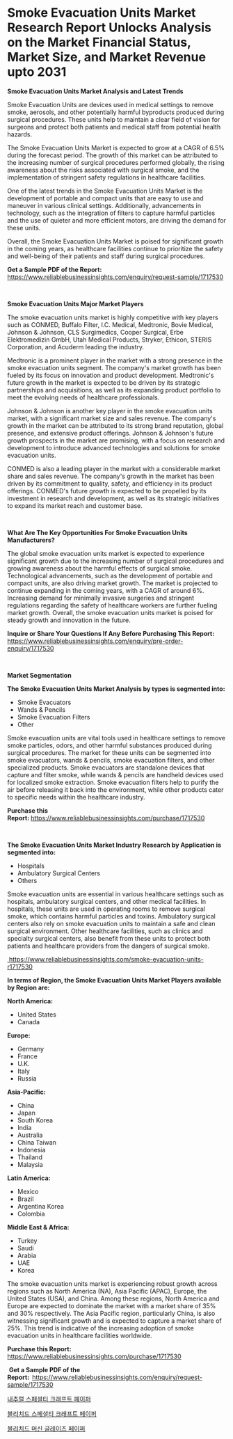 <p><h1>Smoke Evacuation Units Market Research Report Unlocks Analysis on the Market Financial Status, Market Size, and Market Revenue upto 2031</h1></p><p><strong>Smoke Evacuation Units Market Analysis and Latest Trends</strong></p>
<p><p>Smoke Evacuation Units are devices used in medical settings to remove smoke, aerosols, and other potentially harmful byproducts produced during surgical procedures. These units help to maintain a clear field of vision for surgeons and protect both patients and medical staff from potential health hazards.</p><p>The Smoke Evacuation Units Market is expected to grow at a CAGR of 6.5% during the forecast period. The growth of this market can be attributed to the increasing number of surgical procedures performed globally, the rising awareness about the risks associated with surgical smoke, and the implementation of stringent safety regulations in healthcare facilities.</p><p>One of the latest trends in the Smoke Evacuation Units Market is the development of portable and compact units that are easy to use and maneuver in various clinical settings. Additionally, advancements in technology, such as the integration of filters to capture harmful particles and the use of quieter and more efficient motors, are driving the demand for these units.</p><p>Overall, the Smoke Evacuation Units Market is poised for significant growth in the coming years, as healthcare facilities continue to prioritize the safety and well-being of their patients and staff during surgical procedures.</p></p>
<p><strong>Get a Sample PDF of the Report:&nbsp;</strong> <a href="https://www.reliablebusinessinsights.com/enquiry/request-sample/1717530">https://www.reliablebusinessinsights.com/enquiry/request-sample/1717530</a></p>
<p>&nbsp;</p>
<p><strong>Smoke Evacuation Units Major Market Players</strong></p>
<p><p>The smoke evacuation units market is highly competitive with key players such as CONMED, Buffalo Filter, I.C. Medical, Medtronic, Bovie Medical, Johnson & Johnson, CLS Surgimedics, Cooper Surgical, Erbe Elektromedizin GmbH, Utah Medical Products, Stryker, Ethicon, STERIS Corporation, and Acuderm leading the industry.</p><p>Medtronic is a prominent player in the market with a strong presence in the smoke evacuation units segment. The company's market growth has been fueled by its focus on innovation and product development. Medtronic's future growth in the market is expected to be driven by its strategic partnerships and acquisitions, as well as its expanding product portfolio to meet the evolving needs of healthcare professionals.</p><p>Johnson & Johnson is another key player in the smoke evacuation units market, with a significant market size and sales revenue. The company's growth in the market can be attributed to its strong brand reputation, global presence, and extensive product offerings. Johnson & Johnson's future growth prospects in the market are promising, with a focus on research and development to introduce advanced technologies and solutions for smoke evacuation units.</p><p>CONMED is also a leading player in the market with a considerable market share and sales revenue. The company's growth in the market has been driven by its commitment to quality, safety, and efficiency in its product offerings. CONMED's future growth is expected to be propelled by its investment in research and development, as well as its strategic initiatives to expand its market reach and customer base.</p></p>
<p>&nbsp;</p>
<p><strong>What Are The Key Opportunities For Smoke Evacuation Units Manufacturers?</strong></p>
<p><p>The global smoke evacuation units market is expected to experience significant growth due to the increasing number of surgical procedures and growing awareness about the harmful effects of surgical smoke. Technological advancements, such as the development of portable and compact units, are also driving market growth. The market is projected to continue expanding in the coming years, with a CAGR of around 6%. Increasing demand for minimally invasive surgeries and stringent regulations regarding the safety of healthcare workers are further fueling market growth. Overall, the smoke evacuation units market is poised for steady growth and innovation in the future.</p></p>
<p><strong>Inquire or Share Your Questions If Any Before Purchasing This Report:</strong> <a href="https://www.reliablebusinessinsights.com/enquiry/pre-order-enquiry/1717530">https://www.reliablebusinessinsights.com/enquiry/pre-order-enquiry/1717530</a></p>
<p>&nbsp;</p>
<p><strong>Market Segmentation</strong></p>
<p><strong>The Smoke Evacuation Units Market Analysis by types is segmented into:</strong></p>
<p><ul><li>Smoke Evacuators</li><li>Wands & Pencils</li><li>Smoke Evacuation Filters</li><li>Other</li></ul></p>
<p><p>Smoke evacuation units are vital tools used in healthcare settings to remove smoke particles, odors, and other harmful substances produced during surgical procedures. The market for these units can be segmented into smoke evacuators, wands & pencils, smoke evacuation filters, and other specialized products. Smoke evacuators are standalone devices that capture and filter smoke, while wands & pencils are handheld devices used for localized smoke extraction. Smoke evacuation filters help to purify the air before releasing it back into the environment, while other products cater to specific needs within the healthcare industry.</p></p>
<p><strong>Purchase this Report:&nbsp;</strong><a href="https://www.reliablebusinessinsights.com/purchase/1717530">https://www.reliablebusinessinsights.com/purchase/1717530</a></p>
<p>&nbsp;</p>
<p><strong>The Smoke Evacuation Units Market Industry Research by Application is segmented into:</strong></p>
<p><ul><li>Hospitals</li><li>Ambulatory Surgical Centers</li><li>Others</li></ul></p>
<p><p>Smoke evacuation units are essential in various healthcare settings such as hospitals, ambulatory surgical centers, and other medical facilities. In hospitals, these units are used in operating rooms to remove surgical smoke, which contains harmful particles and toxins. Ambulatory surgical centers also rely on smoke evacuation units to maintain a safe and clean surgical environment. Other healthcare facilities, such as clinics and specialty surgical centers, also benefit from these units to protect both patients and healthcare providers from the dangers of surgical smoke.</p></p>
<p><a href="https://www.reliablebusinessinsights.com/smoke-evacuation-units-r1717530">&nbsp;https://www.reliablebusinessinsights.com/smoke-evacuation-units-r1717530</a></p>
<p><strong>In terms of Region, the Smoke Evacuation Units Market Players available by Region are:</strong></p>
<p>
    <p> <strong> North America: </strong>
        <ul>
            <li>United States</li>
            <li>Canada</li>
        </ul>
        </p> 
    <p> <strong> Europe: </strong>
        <ul>
            <li>Germany</li>
            <li>France</li>
            <li>U.K.</li>
            <li>Italy</li>
            <li>Russia</li>
        </ul>
        </p> 
    <p> <strong> Asia-Pacific: </strong>
        <ul>
            <li>China</li>
            <li>Japan</li>
            <li>South Korea</li>
            <li>India</li>
            <li>Australia</li>
            <li>China Taiwan</li>
            <li>Indonesia</li>
            <li>Thailand</li>
            <li>Malaysia</li>
        </ul>
        </p> 
    <p> <strong> Latin America: </strong>
        <ul>
            <li>Mexico</li>
            <li>Brazil</li>
            <li>Argentina Korea</li>
            <li>Colombia</li>
        </ul>
        </p> 
    <p> <strong> Middle East & Africa: </strong>
        <ul>
            <li>Turkey</li>
            <li>Saudi</li>
            <li>Arabia</li>
            <li>UAE</li>
            <li>Korea</li>
        </ul>
    </p>
    </p>
<p><p>The smoke evacuation units market is experiencing robust growth across regions such as North America (NA), Asia Pacific (APAC), Europe, the United States (USA), and China. Among these regions, North America and Europe are expected to dominate the market with a market share of 35% and 30% respectively. The Asia Pacific region, particularly China, is also witnessing significant growth and is expected to capture a market share of 25%. This trend is indicative of the increasing adoption of smoke evacuation units in healthcare facilities worldwide.</p></p>
<p><strong>Purchase this Report: </strong><a href="https://www.reliablebusinessinsights.com/purchase/1717530">https://www.reliablebusinessinsights.com/purchase/1717530</a></p>
<p>&nbsp;<strong>Get a Sample PDF of the Report:&nbsp;&nbsp;</strong><a href="https://www.reliablebusinessinsights.com/enquiry/request-sample/1717530">https://www.reliablebusinessinsights.com/enquiry/request-sample/1717530</a></p>
<p><strong></strong></p>
<p><p><a href="https://github.com/oajzkywllm460/Market-Research-Report-List-2/blob/main/4103543101928.md">내추럴 스페셜티 크래프트 페이퍼</a></p><p><a href="https://github.com/vsr06p4p49/Market-Research-Report-List-2/blob/main/7041310101929.md">블리치드 스페셜티 크래프트 페이퍼</a></p><p><a href="https://github.com/HarrisonKitto2022/Market-Research-Report-List-1/blob/main/4890404101927.md">블리치드 머신 글레이즈 페이퍼</a></p></p>